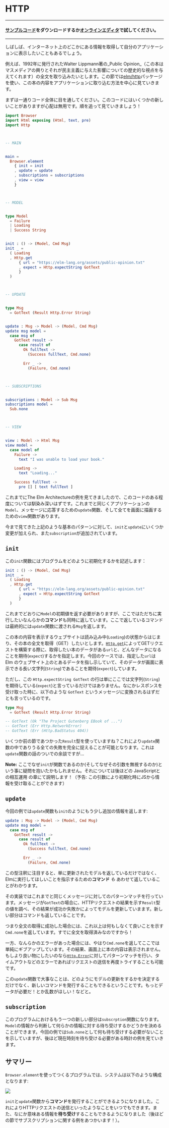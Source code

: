 <!--
# HTTP
-->
# HTTP

<!--
#### [Clone the code](https://github.com/evancz/elm-architecture-tutorial/) or follow along in the [online editor](https://elm-lang.org/examples/book).
-->

---
#### [サンプルコード](https://github.com/evancz/elm-architecture-tutorial/)をダウンロードするか[オンラインエディタ](https://elm-lang.org/examples/book)で試してください。
---

<!--
It is often helpful to grab information from elsewhere on the internet.
-->
しばしば、インターネット上のどこかにある情報を取得して自分のアプリケーションに表示したいこともあるでしょう。

<!--
For example, say we want to load the full text of _Public Opinion_ by Walter Lippmann. Published in 1922, this book provides a historical perspective on the rise of mass media and its implications for democracy. For our purposes here, we will focus on how to use the [`elm/http`][http] package to get this book into our app!
-->
例えば、1992年に発行されたWalter Lippmann著の_Public Opinion_（この本はマスメディアの興りとそれが民主主義に与えた影響についての歴史的な視点を与えてくれます）の全文を取り込みたいとします。この節では[elm/http][http]パッケージを使い、この本の内容をアプリケーションに取り込む方法を中心に見ていきます。

<!--
Let&rsquo;s start by just looking at all the code. There are some new things, but do not worry. We will go through it all!
-->
まずは一通りコード全体に目を通してください。このコードにはいくつかの新しいことがありますが心配は無用です。順を追って見ていきましょう！

[http]: https://package.elm-lang.org/packages/elm/http/latest


```elm
import Browser
import Html exposing (Html, text, pre)
import Http



-- MAIN


main =
  Browser.element
    { init = init
    , update = update
    , subscriptions = subscriptions
    , view = view
    }



-- MODEL


type Model
  = Failure
  | Loading
  | Success String


init : () -> (Model, Cmd Msg)
init _ =
  ( Loading
  , Http.get
      { url = "https://elm-lang.org/assets/public-opinion.txt"
      , expect = Http.expectString GotText
      }
  )



-- UPDATE


type Msg
  = GotText (Result Http.Error String)


update : Msg -> Model -> (Model, Cmd Msg)
update msg model =
  case msg of
    GotText result ->
      case result of
        Ok fullText ->
          (Success fullText, Cmd.none)

        Err _ ->
          (Failure, Cmd.none)



-- SUBSCRIPTIONS


subscriptions : Model -> Sub Msg
subscriptions model =
  Sub.none



-- VIEW


view : Model -> Html Msg
view model =
  case model of
    Failure ->
      text "I was unable to load your book."

    Loading ->
      text "Loading..."

    Success fullText ->
      pre [] [ text fullText ]
```

<!--
Some parts of this should be familiar from previous examples of The Elm Architecture. We still have a `Model` of our application. We still have an `update` that reacts to messages. We still have a `view` function that shows everything on screen.
-->
これまでにThe Elm Architectureの例を見てきましたので、このコードのある程度については馴染み深いはずです。これまでと同じくアプリケーションの`Model`、メッセージに応答するための`update`関数、そして全てを画面に描画するための`view`関数があります。

<!--
The new parts extend the core pattern we saw before with some changes in `init` and `update`, and the addition of `subscription`.
-->
今まで見てきた上記のような基本のパターンに対して、`init`と`update`にいくつか変更が加えられ、また`subscription`が追加されています。

<!--
## `init`
-->
## `init`

<!--
The `init` function describes how to initialize our program:
-->
この`init`関数にはプログラムをどのように初期化するかを記述します：

```elm
init : () -> (Model, Cmd Msg)
init _ =
  ( Loading
  , Http.get
      { url = "https://elm-lang.org/assets/public-opinion.txt"
      , expect = Http.expectString GotText
      }
  )
```

<!--
Like always, we have to produce the initial `Model`, but now we are also producing some **command** of what we want to do immediately. That command will eventually produce a `Msg` that gets fed into the `update` function.
-->
これまでどおりに`Model`の初期値を返す必要がありますが、ここではただちに実行したいなんらかの**コマンド**も同時に返しています。ここで返しているコマンドは最終的には`update`関数に渡される`Msg`を返します。

<!--
Our book website starts in the `Loading` state, and we want to GET the full text of our book. When making a GET request with [`Http.get`][get], we specify the `url` of the data we want to fetch, and we specify what we `expect` that data to be. So in our case, the `url` is pointing at some data on the Elm website, and we `expect` it to be a big `String` we can show on screen.
-->
この本の内容を表示するウェブサイトは読み込み中(`Loading`)の状態からはじまり、その本の全文を取得（GET）したいとします。[`Http.get`][get]によってGETリクエストを構築する際に、取得したい本のデータがある`url`と、どんなデータになることを期待(`expect`)するかを指定します。今回のケースでは、指定した`url`は Elm のウェブサイト上のとあるデータを指し示していて、そのデータが画面に表示できる長い文字列(`String`)であることを期待(`expect`)しています。

<!--
The `Http.expectString GotText` line is saying a bit more than that we `expect` a `String` though. It is also saying that when we get a response, it should be turned into a `GotText` message:
-->
ただし、この `Http.expectString GotText` の行は単にここでは文字列(`String`)を期待している(`expect`)と言っているだけではありません。なにかレスポンスを受け取った時に、以下のような `GotText` というメッセージに変換されるはずだとも言っているのです。

```elm
type Msg
  = GotText (Result Http.Error String)

-- GotText (Ok "The Project Gutenberg EBook of ...")
-- GotText (Err Http.NetworkError)
-- GotText (Err (Http.BadStatus 404))
```

<!--
Notice that we are using the `Result` type from a couple sections back. This allows us to fully account for the possible failures in our `update` function. Speaking of `update` functions...
-->
いくつか前の節であつかった`Result`型を使っていますね？これにより`update`関数の中でありうる全ての失敗を完全に捉えることが可能となります。これは`update`関数の話のついでの余談ですが...

[get]: https://package.elm-lang.org/packages/elm/http/latest/Http#get

<!--
> **Note:** If you are wondering why `init` is a function (and why we are ignoring the argument) we will talk about it in the upcoming chapter on JavaScript interop! (Preview: the argument lets us get information from JS on initialization.)
-->
**Note:** ここでなぜ`init`が関数であるのか(そしてなぜその引数を無視するのか)という事に疑問を抱いたかもしれません。それについては後ほどの JavaScriptとの相互運用 の章にて説明します！（予告: この引数により初期化時にJSから情報を受け取ることができます）

<!--
## `update`
-->
## `update`

<!--
Our `update` function is returning a bit more information as well:
-->
今回の例では`update`関数も`init`のようにもう少し追加の情報を返します:

```elm
update : Msg -> Model -> (Model, Cmd Msg)
update msg model =
  case msg of
    GotText result ->
      case result of
        Ok fullText ->
          (Success fullText, Cmd.none)

        Err _ ->
          (Failure, Cmd.none)
```

<!--
Looking at the type signature, we see that we are not just returning an updated model. We are _also_ producing a **command** of what we want Elm to do.
-->
この型注釈に注目すると、単に更新されたモデルを返しているだけではなく、Elmに実行してほしいことを指示するための**コマンド** _も_ あわせて返していることがわかります。

<!--
Moving on to the implementation, we pattern match on messages like normal. When a `GotText` message comes in, we inspect the `Result` of our HTTP request and update our model depending on whether it was a success or failure. The new part is that we also provide a command.
-->
その実装ではこれまでと同じくメッセージに対してのパターンマッチを行っています。メッセージが`GotText`の場合に、HTTPリクエストの結果を示す`Result`型の値を調べ、その結果が成功か失敗かによってモデルを更新していまます。新しい部分はコマンドも返していることです。

<!--
So in the case that we got the full text successfully, we say `Cmd.none` to indicate that there is no more work to do. We already got the full text!
-->
つまり全文の取得に成功した場合には、これ以上は何もしなくて良いことを示す`Cmd.none`を返しています。すでに全文を取得済みなのですから！

<!--
And in the case that there was some error, we also say `Cmd.none` and just give up. The text of the book did not load. If we wanted to get fancier, we could pattern match on the [`Http.Error`][Error] and retry the request if we got a timeout or something.
-->
一方、なんらかのエラーがあった場合には、やはり`Cmd.none`を返してここでは単純にギブアップしています。その結果、画面上に本の内容は表示されません。もしより良い物にしたいのなら[`Http.Error`][Error]に対してパターンマッチを行い、タイムアウトなどのエラーであればリクエストの送信を再度トライすることも可能です。

<!--
The point here is that however we decide to update our model, we are also free to issue new commands. I need more data! I want a random number! Etc.
-->
この`update`関数で大事なことは、どのようにモデルの更新をするかを決定するだけでなく、新しいコマンドを発行することもできるということです。もっとデータが必要だ！とか乱数がほしい！などと。

[Error]: https://package.elm-lang.org/packages/elm/http/latest/Http#Error


<!--
## `subscription`
-->
## `subscription`

<!--
The other new thing in this program is the `subscription` function. It lets you look at the `Model` and decide if you want to subscribe to certain information. In our example, we say `Sub.none` to indicate that we do not need to subscribe to anything, but we will soon see an example of a clock where we want to subscribe to the current time!
-->
このプログラムにおけるもう一つの新しい部分は`subscrption`関数になります。`Model`の情報から判断して何らかの情報に対する待ち受けするかどうかを決めることができます。今回の例では`Sub.none`として何も待ち受けする必要がないことを示していますが、後ほど現在時刻を待ち受ける必要がある時計の例を見ていきます。

<!--
## Summary
-->
## サマリー

<!--
When we create a program with `Browser.element`, we set up a system like this:
-->
`Browser.element`を使ってつくるプログラムでは、システムは以下のような構成となります:

![](diagrams/element.svg)

<!--
We get the ability to issue **commands** from `init` and `update`. This allows us to do things like make HTTP requests whenever we want. We also get the ability to **subscribe** to interesting information. (We will see an example of subscriptions later!)
-->
`init`と`update`関数から**コマンド**を発行することができるようになりました。これによりHTTPリクエストの送信といったようなことをいつでもできます。また、なにか意味ある情報を**待ち受け**することもできるようになりました（後ほどの節でサブスクリプションに関する例をあつかいます！）。
